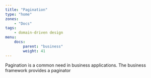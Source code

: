 ```yaml
---
title: "Pagination"
type: "home"
zones:
    - "Docs"
tags:
    - domain-driven design
menu:
    docs:
        parent: "business"
        weight: 41
---
```


Pagination is a common need in business applications. The business framework provides a paginator